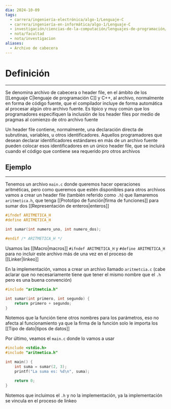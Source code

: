 ```yaml
---
dia: 2024-10-09
tags:
  - carrera/ingeniería-electrónica/algo-1/Lenguaje-C
  - carrera/ingeniería-en-informática/algo-1/Lenguaje-C
  - investigación/ciencias-de-la-computación/lenguajes-de-programación/lenguaje-c
  - nota/facultad
  - nota/investigacion
aliases:
  - Archivo de cabecera
---
```

# Definición
---
Se denomina archivo de cabecera o header file, en el ámbito de los [[Lenguaje C|lenguaje de programación C]] y C++, al archivo, normalmente en forma de código fuente, que el compilador incluye de forma automática al procesar algún otro archivo fuente. Es típico y muy común que los programadores especifiquen la inclusión de los header files por medio de pragmas al comienzo de otro archivo fuente

Un header file contiene, normalmente, una declaración directa de subrutinas, variables, u otros identificadores. Aquellos programadores que desean declarar identificadores estándares en más de un archivo fuente pueden colocar esos identificadores en un único header file, que se incluirá cuando el código que contiene sea requerido pro otros archivos

## Ejemplo
---
Tenemos un archivo `main.c` donde queremos hacer operaciones aritméticas, pero como queremos que estén disponibles para otros archivos vamos a crear un header file (también referido como `.h`)  que llamaremos `aritmetica.h`, que tenga [[Prototipo de función|firma de funciones]] para sumar dos [[Representación de enteros|enteros]] 

```c
#ifndef ARITMETICA_H
#define ARITMETICA_H

int sumar(int numero_uno, int numero_dos);

#endif /* ARITMETICA_H */
```

Usamos las [[Macro|macros]] `#ifndef ARITMETICA_H` y `#define ARITMETICA_H` para no incluir este archivo más de una vez en el proceso de [[Linker|linkeo]] 

En la implementación, vamos a crear un archivo llamado `aritmetcia.c` (cabe aclarar que no necesariamente tiene que tener el mismo nombre que el `.h` pero es una buena convención) 

```c
#include "aritmetcia.h"

int sumar(int primero, int segundo) {
    return primero + segundo;
}
```

Notemos que la función tiene otros nombres para los parámetros, eso no afecta al funcionamiento ya que la firma de la función solo le importa los [[Tipo de dato|tipos de datos]]

Por último, veamos el `main.c` donde lo vamos a usar

```c
#include <stdio.h>
#include "aritmetica.h"

int main() {
    int suma = sumar(2, 3);
    printf("La suma es: %d\n", suma);

    return 0;
}
```

Notemos que incluimos el `.h` y no la implementación, ya la implementación se vincula en el proceso de linkeo